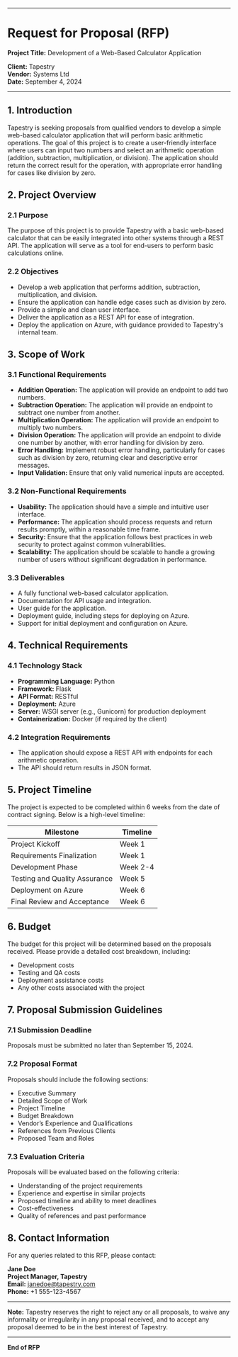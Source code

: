 ﻿---

# Request for Proposal (RFP)

**Project Title:** Development of a Web-Based Calculator Application

**Client:** Tapestry  
**Vendor:** Systems Ltd  
**Date:** September 4, 2024

---

## 1. Introduction

Tapestry is seeking proposals from qualified vendors to develop a simple web-based calculator application that will perform basic arithmetic operations. The goal of this project is to create a user-friendly interface where users can input two numbers and select an arithmetic operation (addition, subtraction, multiplication, or division). The application should return the correct result for the operation, with appropriate error handling for cases like division by zero.

## 2. Project Overview

### 2.1 Purpose
The purpose of this project is to provide Tapestry with a basic web-based calculator that can be easily integrated into other systems through a REST API. The application will serve as a tool for end-users to perform basic calculations online.

### 2.2 Objectives
- Develop a web application that performs addition, subtraction, multiplication, and division.
- Ensure the application can handle edge cases such as division by zero.
- Provide a simple and clean user interface.
- Deliver the application as a REST API for ease of integration.
- Deploy the application on Azure, with guidance provided to Tapestry's internal team.

## 3. Scope of Work

### 3.1 Functional Requirements
- **Addition Operation:** The application will provide an endpoint to add two numbers.
- **Subtraction Operation:** The application will provide an endpoint to subtract one number from another.
- **Multiplication Operation:** The application will provide an endpoint to multiply two numbers.
- **Division Operation:** The application will provide an endpoint to divide one number by another, with error handling for division by zero.
- **Error Handling:** Implement robust error handling, particularly for cases such as division by zero, returning clear and descriptive error messages.
- **Input Validation:** Ensure that only valid numerical inputs are accepted.
  
### 3.2 Non-Functional Requirements
- **Usability:** The application should have a simple and intuitive user interface.
- **Performance:** The application should process requests and return results promptly, within a reasonable time frame.
- **Security:** Ensure that the application follows best practices in web security to protect against common vulnerabilities.
- **Scalability:** The application should be scalable to handle a growing number of users without significant degradation in performance.

### 3.3 Deliverables
- A fully functional web-based calculator application.
- Documentation for API usage and integration.
- User guide for the application.
- Deployment guide, including steps for deploying on Azure.
- Support for initial deployment and configuration on Azure.

## 4. Technical Requirements

### 4.1 Technology Stack
- **Programming Language:** Python
- **Framework:** Flask
- **API Format:** RESTful
- **Deployment:** Azure
- **Server:** WSGI server (e.g., Gunicorn) for production deployment
- **Containerization:** Docker (if required by the client)

### 4.2 Integration Requirements
- The application should expose a REST API with endpoints for each arithmetic operation.
- The API should return results in JSON format.

## 5. Project Timeline

The project is expected to be completed within 6 weeks from the date of contract signing. Below is a high-level timeline:

| **Milestone**                       | **Timeline**     |
|-------------------------------------|------------------|
| Project Kickoff                     | Week 1           |
| Requirements Finalization           | Week 1           |
| Development Phase                   | Week 2-4         |
| Testing and Quality Assurance       | Week 5           |
| Deployment on Azure                 | Week 6           |
| Final Review and Acceptance         | Week 6           |

## 6. Budget

The budget for this project will be determined based on the proposals received. Please provide a detailed cost breakdown, including:
- Development costs
- Testing and QA costs
- Deployment assistance costs
- Any other costs associated with the project

## 7. Proposal Submission Guidelines

### 7.1 Submission Deadline
Proposals must be submitted no later than September 15, 2024.

### 7.2 Proposal Format
Proposals should include the following sections:
- Executive Summary
- Detailed Scope of Work
- Project Timeline
- Budget Breakdown
- Vendor’s Experience and Qualifications
- References from Previous Clients
- Proposed Team and Roles

### 7.3 Evaluation Criteria
Proposals will be evaluated based on the following criteria:
- Understanding of the project requirements
- Experience and expertise in similar projects
- Proposed timeline and ability to meet deadlines
- Cost-effectiveness
- Quality of references and past performance

## 8. Contact Information

For any queries related to this RFP, please contact:

**Jane Doe**  
**Project Manager, Tapestry**  
**Email:** janedoe@tapestry.com  
**Phone:** +1 555-123-4567

---

**Note:** Tapestry reserves the right to reject any or all proposals, to waive any informality or irregularity in any proposal received, and to accept any proposal deemed to be in the best interest of Tapestry.

---

**End of RFP**